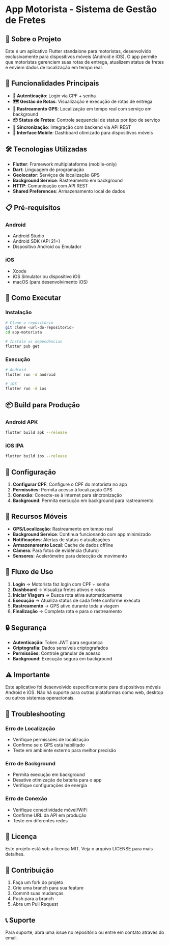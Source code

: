 # App Motorista - Sistema de Gestão de Fretes

## 📱 Sobre o Projeto

Este é um aplicativo Flutter standalone para motoristas, desenvolvido exclusivamente para dispositivos móveis (Android e iOS). O app permite que motoristas gerenciem suas rotas de entrega, atualizem status de fretes e enviem dados de localização em tempo real.

## 🚀 Funcionalidades Principais

- **🔐 Autenticação**: Login via CPF + senha
- **🗺️ Gestão de Rotas**: Visualização e execução de rotas de entrega
- **📍 Rastreamento GPS**: Localização em tempo real com serviço em background
- **📦 Status de Fretes**: Controle sequencial de status por tipo de serviço
- **🔄 Sincronização**: Integração com backend via API REST
- **📱 Interface Mobile**: Dashboard otimizado para dispositivos móveis

## 🛠️ Tecnologias Utilizadas

- **Flutter**: Framework multiplataforma (mobile-only)
- **Dart**: Linguagem de programação
- **Geolocator**: Serviços de localização GPS
- **Background Service**: Rastreamento em background
- **HTTP**: Comunicação com API REST
- **Shared Preferences**: Armazenamento local de dados

## 📋 Pré-requisitos

### Android
- Android Studio
- Android SDK (API 21+)
- Dispositivo Android ou Emulador

### iOS
- Xcode
- iOS Simulator ou dispositivo iOS
- macOS (para desenvolvimento iOS)

## 🚀 Como Executar

### Instalação
```bash
# Clone o repositório
git clone <url-do-repositorio>
cd app-motorista

# Instale as dependências
flutter pub get
```

### Execução
```bash
# Android
flutter run -d android

# iOS
flutter run -d ios
```

## 📦 Build para Produção

### Android APK
```bash
flutter build apk --release
```

### iOS IPA
```bash
flutter build ios --release
```

## 🔧 Configuração

1. **Configurar CPF**: Configure o CPF do motorista no app
2. **Permissões**: Permita acesso à localização GPS
3. **Conexão**: Conecte-se à internet para sincronização
4. **Background**: Permita execução em background para rastreamento

## 📱 Recursos Móveis

- **GPS/Localização**: Rastreamento em tempo real
- **Background Service**: Continua funcionando com app minimizado
- **Notificações**: Alertas de status e atualizações
- **Armazenamento Local**: Cache de dados offline
- **Câmera**: Para fotos de evidência (futuro)
- **Sensores**: Acelerômetro para detecção de movimento

## 🎯 Fluxo de Uso

1. **Login** → Motorista faz login com CPF + senha
2. **Dashboard** → Visualiza fretes ativos e rotas
3. **Iniciar Viagem** → Busca rota ativa automaticamente
4. **Execução** → Atualiza status de cada frete conforme executa
5. **Rastreamento** → GPS ativo durante toda a viagem
6. **Finalização** → Completa rota e para o rastreamento

## 🔒 Segurança

- **Autenticação**: Token JWT para segurança
- **Criptografia**: Dados sensíveis criptografados
- **Permissões**: Controle granular de acesso
- **Background**: Execução segura em background

## ⚠️ Importante

Este aplicativo foi desenvolvido especificamente para dispositivos móveis Android e iOS. Não há suporte para outras plataformas como web, desktop ou outros sistemas operacionais.

## 🐛 Troubleshooting

### Erro de Localização
- Verifique permissões de localização
- Confirme se o GPS está habilitado
- Teste em ambiente externo para melhor precisão

### Erro de Background
- Permita execução em background
- Desative otimização de bateria para o app
- Verifique configurações de energia

### Erro de Conexão
- Verifique conectividade móvel/WiFi
- Confirme URL da API em produção
- Teste em diferentes redes

## 📄 Licença

Este projeto está sob a licença MIT. Veja o arquivo LICENSE para mais detalhes.

## 🤝 Contribuição

1. Faça um fork do projeto
2. Crie uma branch para sua feature
3. Commit suas mudanças
4. Push para a branch
5. Abra um Pull Request

## 📞 Suporte

Para suporte, abra uma issue no repositório ou entre em contato através do email.
